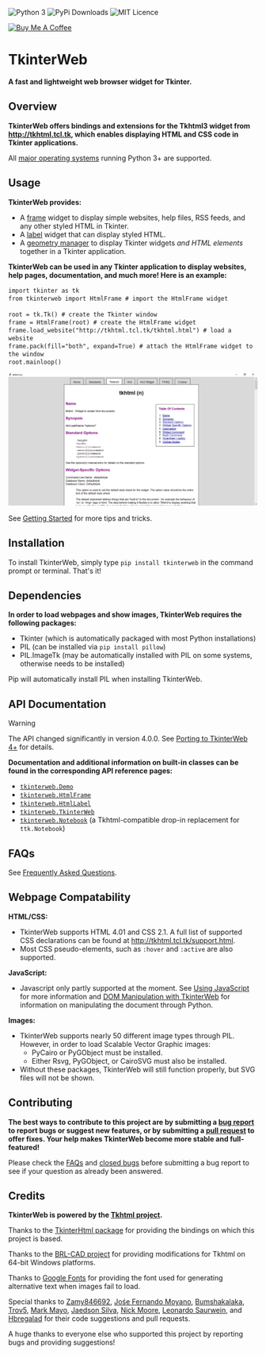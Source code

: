 ![Python 3](https://img.shields.io/pypi/pyversions/tkinterweb)
![PyPi Downloads](https://static.pepy.tech/badge/tkinterweb/month)
![MIT Licence](https://img.shields.io/pypi/l/tkinterweb) 

<a href="https://www.buymeacoffee.com/andereoo" target="_blank"><img src="https://cdn.buymeacoffee.com/buttons/v2/default-violet.png" alt="Buy Me A Coffee" style="height: 35px !important;width: 140px !important;" ></a>

# TkinterWeb 
**A fast and lightweight web browser widget for Tkinter.**

## Overview
**TkinterWeb offers bindings and extensions for the Tkhtml3 widget from http://tkhtml.tcl.tk, which enables displaying HTML and CSS code in Tkinter applications.**

All [major operating systems](https://tkinterweb.readthedocs.io/en/latest/faq.html#a-note-on-tkhtml-binaries) running Python 3+ are supported. 

## Usage

**TkinterWeb provides:**
* A [frame](https://tkinterweb.readthedocs.io/en/latest/api/htmlframe.html) widget to display simple websites, help files, RSS feeds, and any other styled HTML in Tkinter.
* A [label](https://tkinterweb.readthedocs.io/en/latest/api/htmlframe.html#tkinterweb.HtmlLabel) widget that can display styled HTML.
* A [geometry manager](https://tkinterweb.readthedocs.io/en/latest/geometry.html) to display Tkinter widgets *and HTML elements* together in a Tkinter application.

**TkinterWeb can be used in any Tkinter application to display websites, help pages, documentation, and much more! Here is an example:**
```
import tkinter as tk
from tkinterweb import HtmlFrame # import the HtmlFrame widget

root = tk.Tk() # create the Tkinter window
frame = HtmlFrame(root) # create the HtmlFrame widget
frame.load_website("http://tkhtml.tcl.tk/tkhtml.html") # load a website
frame.pack(fill="both", expand=True) # attach the HtmlFrame widget to the window
root.mainloop()
```
![TkinterWeb](/images/tkinterweb-tkhtml.png)

See [Getting Started](https://tkinterweb.readthedocs.io/en/latest/usage.html) for more tips and tricks.

## Installation
To install TkinterWeb, simply type `pip install tkinterweb` in the command prompt or terminal. That's it!

## Dependencies
**In order to load webpages and show images, TkinterWeb requires the following packages:**
* Tkinter (which is automatically packaged with most Python installations)
* PIL (can be installed via `pip install pillow`)
* PIL.ImageTk (may be automatically installed with PIL on some systems, otherwise needs to be installed)

Pip will automatically install PIL when installing TkinterWeb.

## API Documentation

> [!WARNING]
> The API changed significantly in version 4.0.0. See [Porting to TkinterWeb 4+](https://tkinterweb.readthedocs.io/en/latest/upgrading.html) for details.

**Documentation and additional information on built-in classes can be found in the corresponding API reference pages:**
* [`tkinterweb.Demo`](https://tkinterweb.readthedocs.io/en/latest/usage.html#installation)
* [`tkinterweb.HtmlFrame`](https://tkinterweb.readthedocs.io/en/latest/api/htmlframe.html)
* [`tkinterweb.HtmlLabel`](https://tkinterweb.readthedocs.io/en/latest/api/htmlframe.html#tkinterweb.HtmlLabel)
* [`tkinterweb.TkinterWeb`](https://tkinterweb.readthedocs.io/en/latest/api/tkinterweb.html)
* [`tkinterweb.Notebook`](https://tkinterweb.readthedocs.io/en/latest/api/notebook.html) (a Tkhtml-compatible drop-in replacement for `ttk.Notebook`)

## FAQs
See [Frequently Asked Questions](https://tkinterweb.readthedocs.io/en/latest/faq.html).

## Webpage Compatability
**HTML/CSS:**
* TkinterWeb supports HTML 4.01 and CSS 2.1. A full list of supported CSS declarations can be found at http://tkhtml.tcl.tk/support.html. 
* Most CSS pseudo-elements, such as `:hover` and `:active` are also supported. 

**JavaScript:**
* Javascript only partly supported at the moment. See [Using JavaScript](https://tkinterweb.readthedocs.io/en/latest/javascript.html) for more information and [DOM Manipulation with TkinterWeb](https://tkinterweb.readthedocs.io/en/latest/dom.html) for information on manipulating the document through Python.

**Images:**
* TkinterWeb supports nearly 50 different image types through PIL. However, in order to load Scalable Vector Graphic images:
    * PyCairo or PyGObject must be installed. 
    * Either Rsvg, PyGObject, or CairoSVG must also be installed. 
* Without these packages, TkinterWeb will still function properly, but SVG files will not be shown.

## Contributing
**The best ways to contribute to this project are by submitting a [bug report](https://github.com/Andereoo/TkinterWeb/issues/new) to report bugs or suggest new features, or by submitting a [pull request](https://github.com/Andereoo/TkinterWeb/pulls) to offer fixes. Your help makes TkinterWeb become more stable and full-featured!**

Please check the [FAQs](https://tkinterweb.readthedocs.io/en/latest/faq.html) and [closed bugs](https://github.com/Andereoo/TkinterWeb/issues?q=is%3Aissue) before submitting a bug report to see if your question as already been answered.

## Credits
**TkinterWeb is powered by the [Tkhtml project](http://tkhtml.tcl.tk/index.html).**

Thanks to the [TkinterHtml package](https://bitbucket.org/aivarannamaa/tkinterhtml) for providing the bindings on which this project is based.

Thanks to the [BRL-CAD project](https://github.com/BRL-CAD/brlcad) for providing modifications for Tkhtml on 64-bit Windows platforms.

Thanks to [Google Fonts](https://github.com/google/fonts) for providing the font used for generating alternative text when images fail to load.

Special thanks to [Zamy846692](https://github.com/Zamy846692), [Jośe Fernando Moyano](https://github.com/jofemodo), [Bumshakalaka](https://github.com/Bumshakalaka), [Trov5](https://github.com/TRVRStash), [Mark Mayo](https://github.com/marksmayo), [Jaedson Silva](https://github.com/jaedsonpys), [Nick Moore](https://github.com/nickzoic), [Leonardo Saurwein](https://github.com/Sau1707), and [Hbregalad](https://github.com/hbregalad) for their code suggestions and pull requests.

A huge thanks to everyone else who supported this project by reporting bugs and providing suggestions!
